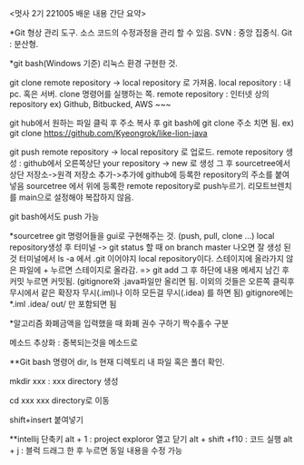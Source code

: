 <멋사 2기 221005 배운 내용 간단 요약>

*Git
형상 관리 도구. 소스 코드의 수정과정을 관리 할 수 있음.
SVN : 중앙 집중식. Git : 분산형.

*git bash(Windows 기준)
리눅스 환경 구현한 것.

git clone
remote repository -> local repository 로 가져옴.
local repository : 내 pc. 혹은 서버. clone 명령어를 실행하는 쪽.
remote repository : 인터넷 상의 repository ex) Github, Bitbucked, AWS ~~~

git hub에서 원하는 파일 클릭 후 주소 복사 후 git bash에 git clone 주소 치면 됨.
ex) git clone https://github.com/Kyeongrok/like-lion-java

git push
remote repository -> local repository 로 업로드.
remote repository 생성 : 
github에서 오른쪽상단 your repository -> new 로 생성
그 후 sourcetree에서 상단 저장소->원격 저장소 추가->추가에 github에 등록한 repository의 주소를 붙여넣음
sourcetree 에서 위에 등록한 remote repository로 push누르기. 리모트브렌치를 main으로 설정해야 복잡하지 않음.

git bash에서도 push 가능


*sourcetree
git 명령어들을 gui로 구현해주는 것. (push, pull, clone ...)
local repository생성 후 터미널 -> git status 할 때 on branch master 나오면 잘 생성 된 것
터미널에서 ls -a 에서 .git 이어야지 local repository이다.
스테이지에 올라가지 않은 파일에 + 누르면 스테이지로 올라감. => git add
그 후 하단에 내용 메세지 남긴 후 커밋 누르면 커밋됨.
(gitignore와 .java파일만 올리면 됨. 이외의 것들은 오른쪽 클릭후 무시에서 같은 확장자 무시(.iml)나 이하 모든걸 무시(.idea) 를 하면 됨)
gitignore에는 *.iml .idea/ out/ 만 포함되면 됨


*알고리즘
화폐금액을 입력했을 때 화폐 권수 구하기
짝수홀수 구분

메소드 추상화 : 중복되는것을 메소드로

**Git bash 명령어
dir, ls
현재 디렉토리 내 파일 혹은 폴더 확인. 

mkdir xxx : xxx directory 생성

cd xxx
xxx directory로 이동

shift+insert
붙여넣기

**intellij 단축키
alt + 1 : project exploror 열고 닫기
alt + shift +f10 : 코드 실행
alt + j : 블럭 드래그 한 후 누르면 동일 내용을 수정 가능
